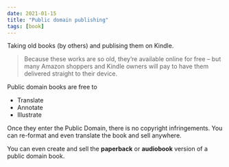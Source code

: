 ```yaml
---
date: 2021-01-15
title: "Public domain publishing"
tags: [book]
---
```


Taking old books (by others) and publising them on Kindle.

> Because these works are so old, they’re available online for free – but many Amazon shoppers and Kindle owners will pay to have them delivered straight to their device.

Public domain books are free to

- Translate
- Annotate
- Illustrate

Once they enter the Public Domain, there is no copyright infringements. You can re-format and even translate the book and sell anywhere.

You can even create and sell the **paperback** or **audiobook** version of a public domain book.

